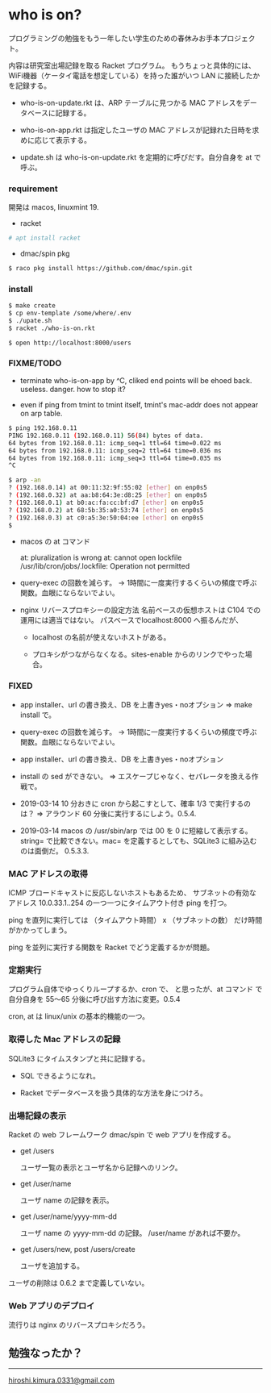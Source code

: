 # who is on?

プログラミングの勉強をもう一年したい学生のための春休みお手本プロジェクト。

内容は研究室出場記録を取る Racket プログラム。
もうちょっと具体的には、
WiFi機器（ケータイ電話を想定している）を持った誰がいつ LAN に接続したかを記録する。

* who-is-on-update.rkt は、ARP テーブルに見つかる MAC アドレスをデータベースに記録する。

* who-is-on-app.rkt は指定したユーザの MAC アドレスが記録れた日時を求めに応じて表示する。

* update.sh は who-is-on-update.rkt を定期的に呼びだす。自分自身を at で呼ぶ。


### requirement

開発は macos, linuxmint 19.

* racket

```sh
# apt install racket
```

* dmac/spin pkg

```sh
$ raco pkg install https://github.com/dmac/spin.git
```

### install

```sh
$ make create
$ cp env-template /some/where/.env
$ ./upate.sh
$ racket ./who-is-on.rkt
```

```
$ open http://localhost:8000/users
```

### FIXME/TODO

* terminate who-is-on-app by ^C, cliked end points will be ehoed back.
  useless. danger. how to stop it?

* even if ping from tmint to tmint itself, tmint's mac-addr does not
  appear on arp table.

```sh
$ ping 192.168.0.11
PING 192.168.0.11 (192.168.0.11) 56(84) bytes of data.
64 bytes from 192.168.0.11: icmp_seq=1 ttl=64 time=0.022 ms
64 bytes from 192.168.0.11: icmp_seq=2 ttl=64 time=0.036 ms
64 bytes from 192.168.0.11: icmp_seq=3 ttl=64 time=0.035 ms
^C

$ arp -an
? (192.168.0.14) at 00:11:32:9f:55:02 [ether] on enp0s5
? (192.168.0.32) at aa:b8:64:3e:d8:25 [ether] on enp0s5
? (192.168.0.1) at b0:ac:fa:cc:bf:d7 [ether] on enp0s5
? (192.168.0.2) at 68:5b:35:a0:53:74 [ether] on enp0s5
? (192.168.0.3) at c0:a5:3e:50:04:ee [ether] on enp0s5
$
```
* macos の at コマンド

  at: pluralization is wrong
  at: cannot open lockfile /usr/lib/cron/jobs/.lockfile: Operation not permitted

* query-exec の回数を減らす。
  -> 1時間に一度実行するくらいの頻度で呼ぶ関数。血眼にならないでよい。

* nginx リバースプロキシーの設定方法
  名前ベースの仮想ホストは C104 での運用には適当ではない。
  パスベースでlocalhost:8000 へ振るんだが、

    * localhost の名前が使えないホストがある。

    * プロキシがつながらなくなる。sites-enable からのリンクでやった場合。

### FIXED

* app installer、url の書き換え、DB を上書きyes・noオプション
  => make install で。

* query-exec の回数を減らす。
  -> 1時間に一度実行するくらいの頻度で呼ぶ関数。血眼にならないでよい。

* app installer、url の書き換え、DB を上書きyes・noオプション

* install の sed ができない。
  => エスケープじゃなく、セパレータを換える作戦で。

* 2019-03-14 10 分おきに cron から起こすとして、確率 1/3 で実行するのは？
  => アラウンド 60 分後に実行するにしよう。0.5.4.

* 2019-03-14 macos の /usr/sbin/arp では 00 を 0 に短縮して表示する。
  string= で比較できない。mac= を定義するとしても、SQLite3 に組み込むのは面倒だ。
  0.5.3.3.

### MAC アドレスの取得

ICMP ブロードキャストに反応しないホストもあるため、
サブネットの有効なアドレス 10.0.33.1..254 の一つ一つにタイムアウト付き ping を打つ。

ping を直列に実行しては
（タイムアウト時間） x （サブネットの数）
だけ時間がかかってしまう。

ping を並列に実行する関数を Racket でどう定義するかが問題。

### 定期実行

プログラム自体でゆっくりループするか、cron で、
と思ったが、at コマンド で自分自身を 55〜65 分後に呼び出す方法に変更。0.5.4

cron, at は linux/unix の基本的機能の一つ。

### 取得した Mac アドレスの記録

SQLite3 にタイムスタンプと共に記録する。

* SQL できるようになれ。

* Racket でデータベースを扱う具体的な方法を身につけろ。

### 出場記録の表示

Racket の web フレームワーク dmac/spin で web アプリを作成する。

* get /users

  ユーザ一覧の表示とユーザ名から記録へのリンク。

* get /user/name

  ユーザ name の記録を表示。

* get /user/name/yyyy-mm-dd

  ユーザ name の yyyy-mm-dd の記録。 /user/name があれば不要か。

* get /users/new, post /users/create

  ユーザを追加する。

ユーザの削除は 0.6.2 まで定義していない。

### Web アプリのデプロイ

流行りは nginx のリバースプロキシだろう。

## 勉強なったか？

---
hiroshi.kimura.0331@gmail.com

